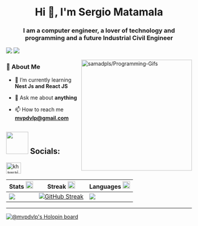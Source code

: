 <h1 align="center">Hi 👋, I'm Sergio Matamala</h1>
<h3 align="center">I am a computer engineer, a lover of technology and programming and a future Industrial Civil Engineer</h3>

![](https://www.codewars.com/users/mvpsdvlpr/badges/large)
![](https://komarev.com/ghpvc/?username=mvpsdvlpr&color=blueviolet)


 <!--<img align="right" alt="GIF" src="https://github.com/abhisheknaiidu/abhisheknaiidu/blob/master/code.gif?raw=true" width="330" height="220" />-->
  
<a href='https://github.com/samadpls/Programing-Gifs'>
<img align='right' src='https://programming-gifs.herokuapp.com/' widht=100 height=300 alt='samadpls/Programming-Gifs'></a>


 <h3>🚀 About Me </h3>
 
- 🌱 I’m currently learning **Nest Js and React JS**

- 💬 Ask me about **anything**

- 📫 How to reach me **mvpdvlp@gmail.com**




## <img src='.github/workflows/tech.gif' height=60/> Socials:
<div align='center'>
<p align="left">
<!-- <a href="https://twitter.com/khawaja_azfar" target="blank">
<img align="center" src="https://raw.githubusercontent.com/rahuldkjain/github-profile-readme-generator/master/src/images/icons/Social/twitter.svg" alt="khawaja_azfar" height="30" width="40" />
</a> -->
<a href="https://www.linkedin.com/in/sergio-matamala-venegas-pugas-972b51121/" target="blank">
<img align="center" src="https://raw.githubusercontent.com/rahuldkjain/github-profile-readme-generator/master/src/images/icons/Social/linked-in-alt.svg" alt="khawaja-azfar-asif" height="30" width="40" />
</a>
</p>
</div>


<!-- ## <img src='.github/workflows/tech.gif' height=60/> Tech Stack:
<div align='center'>
<p align="left">
<a href="https://git-scm.com/" target="_blank" rel="noreferrer">
<img src="https://github.com/devicons/devicon/blob/master/icons/git/git-original-wordmark.svg" style="background-color:white" alt="git" width="30" height="30"/>
</a> 
<a href="https://www.html.org" target="_blank" rel="noreferrer"> 
<img src="https://raw.githubusercontent.com/devicons/devicon/master/icons/html5/html5-original-wordmark.svg" style="background-color:white" alt="html5" width="30" height="30"/> 
</a> 
<a href="https://www.w3schools.com/css/" target="_blank" rel="noreferrer">
<img src="https://raw.githubusercontent.com/devicons/devicon/master/icons/css3/css3-original-wordmark.svg" style="background-color:white" alt="css3" width="30" height="30"/> 
</a>
<a href="https://www.raspberrypi.org/" target="_blank" rel="noreferrer"> 
<img src="https://raw.githubusercontent.com/devicons/devicon/master/icons/raspberrypi/raspberrypi-line-wordmark.svg" style="background-color:white" alt="mysql" width="30" height="30"/> 
</a> 
<a href="https://pandas.pydata.org/" target="_blank" rel="noreferrer"> 
<img src="https://raw.githubusercontent.com/devicons/devicon/icons/react/react-original-wordmark.svg" style="background-color:white" alt="pandas" width="30" height="30"/> 
</a> 
<a href="https://www.python.org" target="_blank" rel="noreferrer"> 
<img src="https://raw.githubusercontent.com/devicons/devicon/master/icons/python/python-original.svg" style="background-color:white" alt="python" width="30" height="30"/> </a> <a href="https://www.qt.io/" target="_blank" rel="noreferrer"> 
<img src="https://upload.wikimedia.org/wikipedia/commons/0/0b/Qt_logo_2016.svg" style="background-color:white" alt="qt" width="30" height="30"/> 
</a> 
<a href="https://www.scala-lang.org" target="_blank" rel="noreferrer"> 
<img src="https://raw.githubusercontent.com/devicons/devicon/master/icons/scala/scala-original.svg" style="background-color:white" alt="scala" width="30" height="30"/> 
</a> 
<a href="https://www.sqlite.org/" target="_blank" rel="noreferrer"> 
<img src="https://www.vectorlogo.zone/logos/sqlite/sqlite-icon.svg" style="background-color:white" alt="sqlite" width="30" height="30"/> 
</a> 
</p>
</div> -->



|Stats <img src='.github/workflows/cartoon1.gif' height=20/>|Streak <img src='.github/workflows/cartoon1.gif' height=20/>|Languages <img src='.github/workflows/cartoon1.gif' height=20/>
|---|---|---|
|![](http://github-profile-summary-cards.vercel.app/api/cards/stats?username=mvpsdvlpr&theme=tokyonight)|[![GitHub Streak](https://streak-stats.demolab.com?user=mvpsdvlpr&theme=tokyonight)](https://git.io/streak-stats)|![](http://github-profile-summary-cards.vercel.app/api/cards/repos-per-language?username=mvpsdvlpr&theme=tokyonight)|


---
[![@mvpdvlp's Holopin board](https://holopin.me/mvpdvlp)](https://holopin.io/@mvpdvlp)
